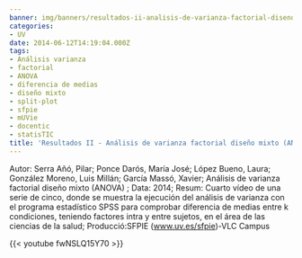 ```yaml
---
banner: img/banners/resultados-ii-analisis-de-varianza-factorial-diseno-mixto-anova-4-5.jpg
categories:
- UV
date: 2014-06-12T14:19:04.000Z
tags:
- Análisis varianza
- factorial
- ANOVA
- diferencia de medias
- diseño mixto
- split-plot
- sfpie
- mUVie
- docentic
- statisTIC
title: 'Resultados II - Análisis de varianza factorial diseño mixto (ANOVA) (4/5)'
---
```


Autor: Serra Añó, Pilar; Ponce Darós, María José; López Bueno, Laura; González Moreno, Luis Millán; García Massó, Xavier; Análisis de varianza factorial diseño mixto (ANOVA) ; Data: 2014; Resum: Cuarto vídeo de una serie de cinco, donde se muestra la ejecución del análisis de varianza con el programa estadístico SPSS para comprobar diferencia de medias entre k condiciones, teniendo factores intra y entre sujetos, en el área de las ciencias de la salud; Producció:SFPIE (www.uv.es/sfpie)-VLC Campus 

{{< youtube fwNSLQ15Y70 >}}
